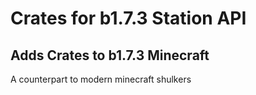 # Crates for b1.7.3 Station API

## Adds Crates to b1.7.3 Minecraft
A counterpart to modern minecraft shulkers